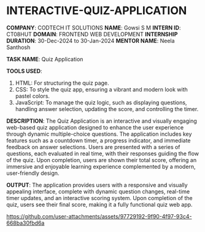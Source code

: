 # INTERACTIVE-QUIZ-APPLICATION

**COMPANY**: CODTECH IT SOLUTIONS
**NAME**: Gowsi S M
**INTERN ID**: CT08HUT
**DOMAIN**: FRONTEND WEB DEVELOPMENT
**INTERNSHIP DURATION**: 30-Dec-2024 to 30-Jan-2024
**MENTOR NAME**: Neela Santhosh 

**TASK NAME**: Quiz Application

**TOOLS USED**: 
1. HTML: For structuring the quiz page.
2. CSS: To style the quiz app, ensuring a vibrant and modern look with pastel colors.
3. JavaScript: To manage the quiz logic, such as displaying questions, handling answer selection, updating the score, and controlling the timer.

**DESCRIPTION**:
The Quiz Application is an interactive and visually engaging web-based quiz application designed to enhance the user experience through dynamic multiple-choice questions. The application includes key features such as a countdown timer, a progress indicator, and immediate feedback on answer selections. Users are presented with a series of questions, each evaluated in real time, with their responses guiding the flow of the quiz. Upon completion, users are shown their total score, offering an immersive and enjoyable learning experience complemented by a modern, user-friendly design.

**OUTPUT**:
The application provides users with a responsive and visually appealing interface, complete with dynamic question changes, real-time timer updates, and an interactive scoring system. Upon completion of the quiz, users see their final score, making it a fully functional quiz web app.

https://github.com/user-attachments/assets/97729192-9f90-4f97-93c4-668ba30fbd6a
